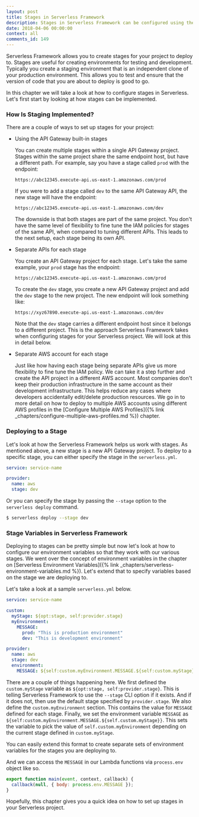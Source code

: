 ```yaml
---
layout: post
title: Stages in Serverless Framework
description: Stages in Serverless Framework can be configured using the "stage:" setting in serverless.yml. You can also deploy to a stage using the "--stage" option in the "serverless deploy" command. To configure environment variables for the different stages, use the custom variables in the serverless.yml.
date: 2018-04-06 00:00:00
context: all
comments_id: 149
---
```


Serverless Framework allows you to create stages for your project to deploy to. Stages are useful for creating environments for testing and development. Typically you create a staging environment that is an independent clone of your production environment. This allows you to test and ensure that the version of code that you are about to deploy is good to go.

In this chapter we will take a look at how to configure stages in Serverless. Let's first start by looking at how stages can be implemented.


### How Is Staging Implemented?

There are a couple of ways to set up stages for your project:

- Using the API Gateway built-in stages

  You can create multiple stages within a single API Gateway project. Stages within the same project share the same endpoint host, but have a different path. For example, say you have a stage called `prod` with the endpoint:

  ```
  https://abc12345.execute-api.us-east-1.amazonaws.com/prod
  ```

  If you were to add a stage called `dev` to the same API Gateway API, the new stage will have the endpoint:

  ```
  https://abc12345.execute-api.us-east-1.amazonaws.com/dev
  ```  

  The downside is that both stages are part of the same project. You don't have the same level of flexibility to fine tune the IAM policies for stages of the same API, when compared to tuning different APIs. This leads to the next setup, each stage being its own API.

- Separate APIs for each stage

  You create an API Gateway project for each stage. Let's take the same example, your `prod` stage has the endpoint:

  ```
  https://abc12345.execute-api.us-east-1.amazonaws.com/prod
  ```

  To create the `dev` stage, you create a new API Gateway project and add the `dev` stage to the new project. The new endpoint will look something like:

  ```
  https://xyz67890.execute-api.us-east-1.amazonaws.com/dev
  ```

  Note that the `dev` stage carries a different endpoint host since it belongs to a different project. This is the approach Serverless Framework takes when configuring stages for your Serverless project. We will look at this in detail below.

- Separate AWS account for each stage

  Just like how having each stage being separate APIs give us more flexibility to fine tune the IAM policy. We can take it a step further and create the API project in a different AWS account. Most companies don't keep their production infrastructure in the same account as their development infrastructure. This helps reduce any cases where developers accidentally edit/delete production resources. We go in to more detail on how to deploy to multiple AWS accounts using different AWS profiles in the [Configure Multiple AWS Profiles]({% link _chapters/configure-multiple-aws-profiles.md %}) chapter.


### Deploying to a Stage

Let's look at how the Serverless Framework helps us work with stages. As mentioned above, a new stage is a new API Gateway project. To deploy to a specific stage, you can either specify the stage in the `serverless.yml`.

``` yml
service: service-name

provider:
  name: aws
  stage: dev
```

Or you can specify the stage by passing the `--stage` option to the `serverless deploy` command.

``` bash
$ serverless deploy --stage dev
```


### Stage Variables in Serverless Framework

Deploying to stages can be pretty simple but now let's look at how to configure our environment variables so that they work with our various stages. We went over the concept of environment variables in the chapter on [Serverless Environment Variables]({% link _chapters/serverless-environment-variables.md %}). Let's extend that to specify variables based on the stage we are deploying to.

Let's take a look at a sample `serverless.yml` below.

``` yml
service: service-name

custom:
  myStage: ${opt:stage, self:provider.stage}
  myEnvironment:
    MESSAGE:
      prod: "This is production environment"
      dev: "This is development environment"

provider:
  name: aws
  stage: dev
  environment:
    MESSAGE: ${self:custom.myEnvironment.MESSAGE.${self:custom.myStage}}
```

There are a couple of things happening here. We first defined the `custom.myStage` variable as `${opt:stage, self:provider.stage}`. This is telling Serverless Framework to use the `--stage` CLI option if it exists. And if it does not, then use the default stage specified by `provider.stage`. We also define the `custom.myEnvironment` section. This contains the value for `MESSAGE` defined for each stage. Finally, we set the environment variable `MESSAGE` as `${self:custom.myEnvironment.MESSAGE.${self.custom.myStage}}`. This sets the variable to pick the value of `self.custom.myEnvironment` depending on the current stage defined in `custom.myStage`.

You can easily extend this format to create separate sets of environment variables for the stages you are deploying to.

And we can access the `MESSAGE` in our Lambda functions via `process.env` object like so.

``` javascript
export function main(event, context, callback) {
  callback(null, { body: process.env.MESSAGE });
}
```

Hopefully, this chapter gives you a quick idea on how to set up stages in your Serverless project.
